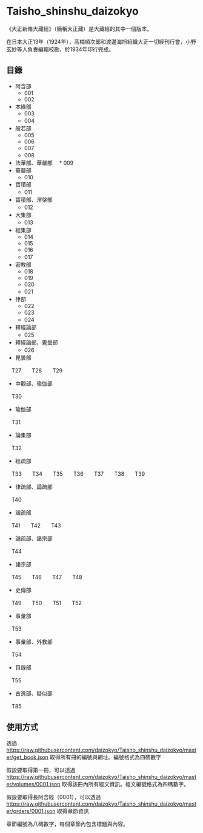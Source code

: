 # Taisho_shinshu_daizokyo

《大正新脩大藏經》（簡稱大正藏）是大藏經的其中一個版本。

在日本大正13年（1924年），高楠順次郎和渡邊海旭組織大正一切經刊行會，小野玄妙等人負責編輯校勘，於1934年印行完成。

 ## 目錄
 
* 阿含部
  * 001
  * 002
* 本緣部
  * 003
  * 004　
* 般若部
  * 005
  * 006
  * 007
  * 008　
* 法華部、華嚴部
　* 009　
* 華嚴部
  * 010
* 寶積部
  * 011　
* 寶積部、涅槃部
  * 012　
* 大集部
  * 013　
* 經集部
  * 014
  * 015
  * 016
  * 017　
* 密教部
  * 018
  * 019
  * 020
  * 021　
* 律部
  * 022
  * 023
  * 024　
* 釋經論部
  * 025　
* 釋經論部、毘曇部
  * 026　
* 毘曇部

　T27　　T28　　T29　
* 中觀部、瑜伽部

　T30　
* 瑜伽部

　T31　
* 論集部

　T32　
* 經疏部

　T33　　T34　　T35　　T36　　T37　　T38　　T39　
* 律疏部、論疏部

　T40　
* 論疏部

　T41　　T42　　T43　
* 論疏部、諸宗部

　T44　
* 諸宗部

　T45　　T46　　T47　　T48　
* 史傳部

　T49　　T50　　T51　　T52　
* 事彙部

　T53　
* 事彙部、外教部

　T54　
* 目錄部

　T55　
* 古逸部、疑似部

　T85　

## 使用方式

透過 https://raw.githubusercontent.com/daizokyo/Taisho_shinshu_daizokyo/master/get_book.json 取得所有冊的編號與網址。編號格式為四碼數字

假設要取得第一冊，可以透過 https://raw.githubusercontent.com/daizokyo/Taisho_shinshu_daizokyo/master/volumes/0001.json 取得該冊內所有經文資訊。經文編號格式為四碼數字。

假設要取得長阿含經（0001），可以透過 https://raw.githubusercontent.com/daizokyo/Taisho_shinshu_daizokyo/master/orders/0001.json 取得章節資訊

章節編號為八碼數字，每個章節內包含標題與內容。